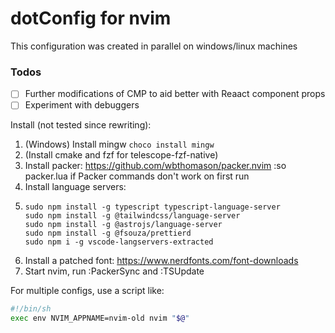 # dotConfig for nvim
This configuration was created in parallel on windows/linux machines

### Todos
- [ ] Further modifications of CMP to aid better with Reaact component props
- [ ] Experiment with debuggers

Install (not tested since rewriting):
1. (Windows) Install mingw `choco install mingw` 
2. (Install cmake and fzf for telescope-fzf-native)
3. Install packer: https://github.com/wbthomason/packer.nvim
       :so packer.lua if Packer commands don't work on first run
4. Install language servers:
5.     sudo npm install -g typescript typescript-language-server
       sudo npm install -g @tailwindcss/language-server
       sudo npm install -g @astrojs/language-server
       sudo npm install -g @fsouza/prettierd
       sudo npm i -g vscode-langservers-extracted
5. Install a patched font: https://www.nerdfonts.com/font-downloads
6. Start nvim, run :PackerSync and :TSUpdate

For multiple configs, use a script like:
```bash
#!/bin/sh
exec env NVIM_APPNAME=nvim-old nvim "$@"
```

